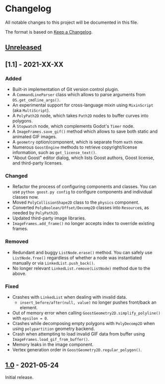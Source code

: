 # Changelog

All notable changes to this project will be documented in this file.

The format is based on [Keep a Changelog](http://keepachangelog.com/en/1.0.0/).

## [Unreleased]

## [1.1] - 2021-XX-XX

### Added
- Built-in implementation of Git version control plugin.
- A `CommandLineParser` class which allows to parse arguments from `OS.get_cmdline_args()`.
- An experimental support for cross-language mixin using `MixinScript` (aka `MultiScript`).
- A `PolyPath2D` node, which takes `Path2D` nodes to buffer curves into polygons.
- A `Stopwatch` node, which complements Godot's `Timer` node.
- A `ImageFrames.save_gif()` method which allows to save both static and animated GIF images.
- A `geometry` option/component, which is separate from `math` now.
- Numerous `GoostEngine` methods to retrieve copyright/license information, such as `get_license_text()`.
- "About Goost" editor dialog, which lists Goost authors, Goost license, and third-party licenses.

### Changed
- Refactor the process of configuring components and classes. You can use `python goost.py config` to configure components and individual classes now.
- Moved `PolyCollisionShape2D` class to the `physics` component.
- Converted `PolyBoolean/Offset/Decomp2D` classes into `Resource`s, as needed by `PolyPath2D`.
- Updated third-party image libraries.
- `ImageFrames.add_frame()` no longer accepts index to override existing frames.

### Removed
- Redundant and buggy `ListNode.erase()` method. You can safely use `ListNode.free()` regardless of whether a node was instantiated manually or via `LinkedList.push_back()`.
- No longer relevant `LinkedList.remove(ListNode)` method due to the above.

### Fixed
- Crashes with `LinkedList` when dealing with invalid data.
  - `insert_before/after(null, value)` no longer pushes front/back an element.
- Out of memory error when calling `GoostGeometry2D.simplify_polyline()` with `epsilon = 0`.
- Crashes while decomposing empty polygons with `PolyDecomp2D` when using `polypartition` geometry backend.
- Crash when attempting to load invalid GIF data from buffer using `ImageFrames.load_gif_from_buffer()`.
- Memory leaks in the image component.
- Vertex generation order in `GoostGeometry2D.regular_polygon()`.

## [1.0] - 2021-05-24

Initial release.

[Unreleased]: https://github.com/goostengine/goost/compare/1.0-stable+3.3.2...HEAD
[1.0]: https://github.com/goostengine/goost/compare/1.0-beta-gd3...1.0-stable+3.3.2
